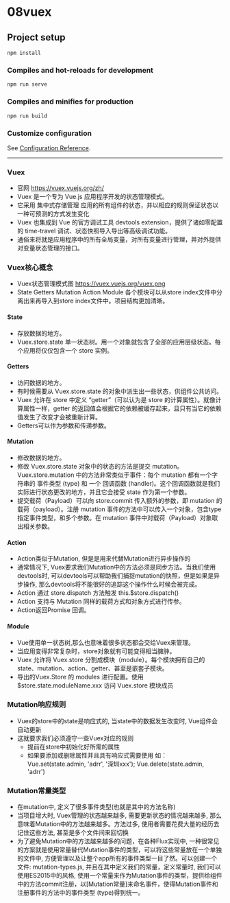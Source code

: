# 08vuex

## Project setup
```
npm install
```

### Compiles and hot-reloads for development
```
npm run serve
```

### Compiles and minifies for production
```
npm run build
```

### Customize configuration
See [Configuration Reference](https://cli.vuejs.org/config/).

----
### Vuex
- 官网 https://vuex.vuejs.org/zh/
- Vuex 是一个专为 Vue.js 应用程序开发的状态管理模式。
- 它采用 集中式存储管理 应用的所有组件的状态，并以相应的规则保证状态以一种可预测的方式发生变化
- Vuex 也集成到 Vue 的官方调试工具 devtools extension，提供了诸如零配置的 time-travel 调试、状态快照导入导出等高级调试功能。
- 通俗来将就是应用程序中的所有全局变量，对所有变量进行管理，并对外提供对变量状态管理的接口。

### Vuex核心概念
- Vuex状态管理模式图 https://vuex.vuejs.org/vuex.png
- State Getters Mutation Action Module 各个模块可以从store index文件中分离出来再导入到store index文件中。项目结构更加清晰。

#### State
- 存放数据的地方。
- Vuex.store.state 单一状态树。用一个对象就包含了全部的应用层级状态。每个应用将仅仅包含一个 store 实例。

#### Getters
- 访问数据的地方。
- 有时候需要从 Vuex.store.state 的对象中派生出一些状态，供组件公共访问。
- Vuex 允许在 store 中定义 “getter”（可以认为是 store 的计算属性）。就像计算属性一样，getter 的返回值会根据它的依赖被缓存起来，且只有当它的依赖值发生了改变才会被重新计算。
- Getters可以作为参数和传递参数。

#### Mutation
- 修改数据的地方。
- 修改 Vuex.store.state 对象中的状态的方法是提交 mutation。Vuex.store.mutation 中的方法非常类似于事件：每个 mutation 都有一个字符串的 事件类型 (type) 和 一个 回调函数 (handler)。这个回调函数就是我们实际进行状态更改的地方，并且它会接受 state 作为第一个参数。
- 提交载荷（Payload）可以向 store.commit 传入额外的参数，即 mutation 的 载荷（payload）。注册 mutation 事件的方法中可以传入一个对象，包含type指定事件类型，和多个参数。在 mutation 事件中对载荷（Payload）对象取出相关参数。

#### Action
- Action类似于Mutation, 但是是用来代替Mutation进行异步操作的
- 通常情况下, Vuex要求我们Mutation中的方法必须是同步方法。当我们使用devtools时, 可以devtools可以帮助我们捕捉mutation的快照，但是如果是异步操作, 那么devtools将不能很好的追踪这个操作什么时候会被完成。
- Action 通过 store.dispatch 方法触发 this.$store.dispatch()
- Action 支持与 Mutation 同样的载荷方式和对象方式进行传参。
- Action返回Promise 回调。

#### Module
- Vue使用单一状态树,那么也意味着很多状态都会交给Vuex来管理。
- 当应用变得非常复杂时，store对象就有可能变得相当臃肿。
- Vuex 允许将 Vuex.store 分割成模块（module）。每个模块拥有自己的 state、mutation、action、getter、甚至是嵌套子模块。
- 导出的Vuex.Store 的 modules 进行配置。使用 $store.state.moduleName.xxx 访问 Vuex.store 模块成员


### Mutation响应规则
- Vuex的store中的state是响应式的, 当state中的数据发生改变时, Vue组件会自动更新
- 这就要求我们必须遵守一些Vuex对应的规则
  - 提前在store中初始化好所需的属性
  - 如果要添加或删除属性并且具有响应式需要使用 如：Vue.set(state.admin, 'adrr', '深圳xxx'); Vue.delete(state.admin, 'adrr')

### Mutation常量类型 
- 在mutation中, 定义了很多事件类型(也就是其中的方法名称)
- 当项目增大时, Vuex管理的状态越来越多, 需要更新状态的情况越来越多, 那么意味着Mutation中的方法越来越多。方法过多, 使用者需要花费大量的经历去记住这些方法, 甚至是多个文件间来回切换
- 为了避免Mutation中的方法越来越多的问题，在各种Flux实现中, 一种很常见的方案就是使用常量替代Mutation事件的类型，可以将这些常量放在一个单独的文件中, 方便管理以及让整个app所有的事件类型一目了然。可以创建一个文件: mutation-types.js, 并且在其中定义我们的常量，定义常量时, 我们可以使用ES2015中的风格, 使用一个常量来作为Mutation事件的类型，提供给组件中的方法commit注册，以[Mutation常量]来命名事件，使得Mutation事件和注册事件的方法中的事件类型 (type)得到统一。


